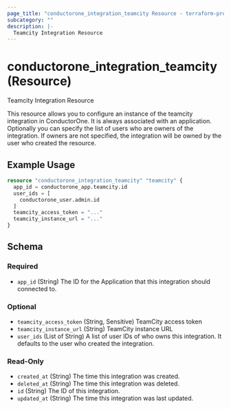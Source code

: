 ```yaml
---
page_title: "conductorone_integration_teamcity Resource - terraform-provider-conductorone"
subcategory: ""
description: |-
  Teamcity Integration Resource
---
```


# conductorone_integration_teamcity (Resource)

Teamcity Integration Resource

This resource allows you to configure an instance of the teamcity integration in ConductorOne.
It is always associated with an application. Optionally you can specify the list of users who are owners of the integration.
If owners are not specified, the integration will be owned by the user who created the resource.

## Example Usage

```terraform
resource "conductorone_integration_teamcity" "teamcity" {
  app_id = conductorone_app.teamcity.id
  user_ids = [
    conductorone_user.admin.id
  ]
  teamcity_access_token = "..."
  teamcity_instance_url = "..."
}
```

<!-- schema generated by tfplugindocs -->
## Schema

### Required

- `app_id` (String) The ID for the Application that this integration should connected to.

### Optional

- `teamcity_access_token` (String, Sensitive) TeamCity access token
- `teamcity_instance_url` (String) TeamCity instance URL
- `user_ids` (List of String) A list of user IDs of who owns this integration. It defaults to the user who created the integration.

### Read-Only

- `created_at` (String) The time this integration was created.
- `deleted_at` (String) The time this integration was deleted.
- `id` (String) The ID of this integration.
- `updated_at` (String) The time this integration was last updated.
